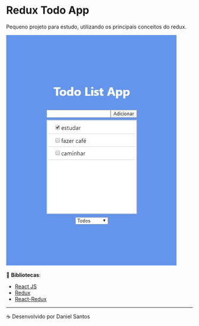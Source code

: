 # Redux Todo App

Pequeno projeto para estudo, utilizando os principais conceitos do redux.

![Todo List App](preview.jpg)

:rocket: **Bibliotecas**:
- [React JS](https://pt-br.reactjs.org/)
- [Redux](https://redux.js.org/)
- [React-Redux](https://react-redux.js.org/)

---

:coffee: Desenvolvido por Daniel Santos
